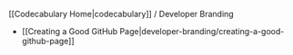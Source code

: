 [[Codecabulary Home|codecabulary]] / Developer Branding

* [[Creating a Good GitHub Page|developer-branding/creating-a-good-github-page]]